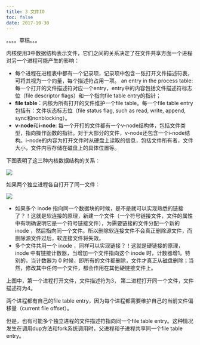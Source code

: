 ```yaml
---
title: 3 文件IO
toc: false
date: 2017-10-30
---
```


。。。。草稿。。。

内核使用3中数据结构表示文件，它们之间的关系决定了在文件共享方面一个进程对另一个进程可能产生的影响：

* 每个进程在进程表中都有一个记录项，记录项中包含一张打开文件描述符表，可将其视为一个向量，每个描述符占用一项。
an entry in the process table: 每一个打开的文件描述符对应一个entry，entry中的内容包括文件描述符标志位（file descriptor flags）和一个指向file table entry的指针；
* **file table**：内核为所有打开的文件维护一个file table。每一个file table entry包括有：文件状态标志位（file status flag, such as read, write, append, sync和nonblocking）。
* **v-node**和**i-node**: 每一个开打的文件都有一个v-node结构体，包括文件类型，指向操作函数的指针。对于大部分的文件，v-node还包含一个i-node结构。i-node的内容为打开文件时从硬盘上读取的信息，包括文件所有者，文件大小，文件内容存储在磁盘上的具体位置等。

下图表明了这三种内核数据结构的关系：

![](figures/process_table_entry.png)



如果两个独立进程各自打开了同一文件：

![](figures/two_independent_processes_with_the_same_file_open.png)


* 如果多个 inode 指向同一个数据块的时候，是不是就可以实现熟悉的链接了？！这就是软连接的原理，新建一个文件（一个符号链接文件，文件的属性中有明确说明它是一个符号链接文件），为需要链接的文件分配一个新的 inode ，然后指向同一个文件。所以删除软连接文件不会真正删除源文件，而删除源文件过后，软连接文件将失效。
* 多个文件共用一个 inode ，同样可以实现链接？！这就是硬链接的原理， inode 中有链接计数器，当增加一个文件指向这个 inode 时，计数器增1。特别的，当计数器为 0 时候，即所有的文件都删除，文件才真正从磁盘删除；当然，修改其中任何一个文件，都会作用在其他硬链接文件上。



上图中，第一个进程打开文件，文件描述符为3， 第二进程打开同一个文件，文件描述符为4。

两个进程都有自己的file table entry，因为每个进程都需要维护自己的当前文件偏移量（current file offset）。

但是，也有可能多个独立进程的文件描述符指向同一个file table entry。这种情况发生在调用dup方法和fork系统调用时，父进程和子进程共享同一个file table entry。
